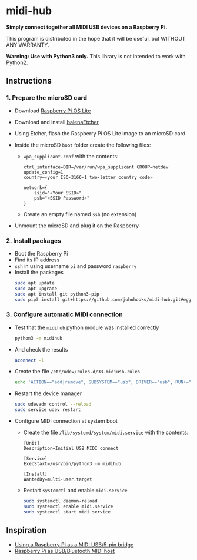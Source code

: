 # midi-hub

**Simply connect together all MIDI USB devices on a Raspberry Pi.**

This program is distributed in the hope that it will be useful, but WITHOUT ANY WARRANTY.

**Warning: Use with Python3 only.** This library is not intended to work with Python2.

## Instructions

### 1. Prepare the microSD card

- Download [Raspberry Pi OS Lite](https://www.raspberrypi.org/software/operating-systems/)
- Download and install [balenaEtcher](https://www.balena.io/etcher/)
- Using Etcher, flash the Raspberry Pi OS Lite image to an microSD card
- Inside the microSD `boot` folder create the following files:

  - `wpa_supplicant.conf` with the contents:

    ```
    ctrl_interface=DIR=/var/run/wpa_supplicant GROUP=netdev
    update_config=1
    country=«your_ISO-3166-1_two-letter_country_code»

    network={
        ssid="«Your SSID»"
        psk="«SSID Password»"
    }
    ```

  - Create an empty file named `ssh` (no extension)

- Unmount the microSD and plug it on the Raspberry

### 2. Install packages

- Boot the Raspberry Pi
- Find its IP address
- `ssh` in using username `pi` and password `raspberry`
- Install the packages
  ```bash
  sudo apt update
  sudo apt upgrade
  sudo apt install git python3-pip
  sudo pip3 install git+https://github.com/johnhooks/midi-hub.git#egg=midi-hub
  ```

### 3. Configure automatic MIDI connection

- Test that the `midihub` python module was installed correctly

  ```bash
  python3 -m midihub
  ```

- And check the results

  ```bash
  aconnect -l
  ```

- Create the file `/etc/udev/rules.d/33-midiusb.rules`

  ```bash
  echo 'ACTION=="add|remove", SUBSYSTEM=="usb", DRIVER=="usb", RUN+="/usr/bin/python3 -m midihub"' | sudo tee /etc/udev/rules.d/33-midiusb.rules
  ```

- Restart the device manager

  ```bash
  sudo udevadm control --reload
  sudo service udev restart
  ```

- Configure MIDI connection at system boot

  - Create the file `/lib/systemd/system/midi.service` with the contents:

    ```
    [Unit]
    Description=Initial USB MIDI connect

    [Service]
    ExecStart=/usr/bin/python3 -m midihub

    [Install]
    WantedBy=multi-user.target
    ```

  - Restart `systemctl` and enable `midi.service`

    ```bash
    sudo systemctl daemon-reload
    sudo systemctl enable midi.service
    sudo systemctl start midi.service
    ```

## Inspiration

- [Using a Raspberry Pi as a MIDI USB/5-pin bridge ](http://m635j520.blogspot.com/2017/01/using-raspberry-pi-as-midi-usb5-pin.html)
- [Raspberry Pi as USB/Bluetooth MIDI host](https://neuma.studio/rpi-midi-complete.html)
